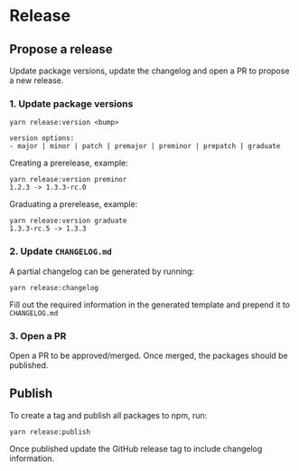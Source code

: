 # Release

## Propose a release

Update package versions, update the changelog and open a PR to propose a new release.

### 1. Update package versions

```
yarn release:version <bump>

version options:
- major | minor | patch | premajor | preminor | prepatch | graduate
```

Creating a prerelease, example:

```
yarn release:version preminor
1.2.3 -> 1.3.3-rc.0
```

Graduating a prerelease, example:

```
yarn release:version graduate
1.3.3-rc.5 -> 1.3.3
```

### 2. Update `CHANGELOG.md`

A partial changelog can be generated by running:

```
yarn release:changelog
```

Fill out the required information in the generated template and prepend it to `CHANGELOG.md`

### 3. Open a PR

Open a PR to be approved/merged. Once merged, the packages should be published.

## Publish

To create a tag and publish all packages to npm, run:

```
yarn release:publish
```

Once published update the GitHub release tag to include changelog information.
